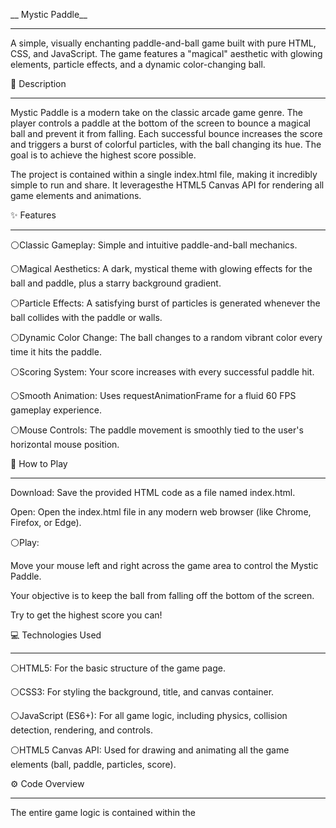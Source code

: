  __ Mystic Paddle__
 ____________________



A simple, visually enchanting paddle-and-ball game built with pure HTML, CSS, and JavaScript. The game features a "magical" aesthetic with glowing elements, particle effects, and a dynamic color-changing ball.

📜 Description
_______________

Mystic Paddle is a modern take on the classic arcade game genre. The player controls a paddle at the bottom of the screen to bounce a magical ball and prevent it from falling. Each successful bounce increases the score and triggers a burst of colorful particles, with the ball changing its hue. The goal is to achieve the highest score possible.

The project is contained within a single index.html file, making it incredibly simple to run and share. It leveragesthe HTML5 Canvas API for rendering all game elements and animations.



✨ Features
______________

⚪Classic Gameplay: Simple and       intuitive paddle-and-ball          mechanics.

⚪Magical Aesthetics: A dark,        mystical theme with glowing        effects for the ball and paddle,   plus a starry background           gradient.

⚪Particle Effects: A satisfying     burst of particles is generated    whenever the ball collides with    the paddle or walls.

⚪Dynamic Color Change: The ball     changes to a random vibrant        color every time it hits the       paddle.

⚪Scoring System: Your score         increases with every successful    paddle hit.

⚪Smooth Animation: Uses             requestAnimationFrame for a        fluid 60 FPS gameplay experience.

⚪Mouse Controls: The paddle         movement is smoothly tied to the   user's horizontal mouse position.



🚀 How to Play
________________

Download: Save the provided HTML code as a file named index.html.

Open: Open the index.html file in any modern web browser (like Chrome, Firefox, or Edge).

⚪Play:

Move your mouse left and right across the game area to control the Mystic Paddle.

Your objective is to keep the ball from falling off the bottom of the screen.

Try to get the highest score you can!



💻 Technologies Used
______________________

⚪HTML5: For the basic structure    of the game page.

⚪CSS3: For styling the              background, title, and canvas      container.

⚪JavaScript (ES6+): For all game    logic, including physics,          collision detection, rendering,    and controls.

⚪HTML5 Canvas API: Used for 
  drawing and animating all the      game elements (ball, paddle,       particles, score).


⚙️ Code Overview
___________________

The entire game logic is contained within the <script> tag in the HTML file.

Game Variables: Initializes the canvas, its 2d context, score, paddle dimensions, and the ball object (with properties like position, radius, speed, and direction).

Particle System (createParticles, updateParticles, drawParticles):

A simple system to create, animate, and remove particles.

createParticles is called on collision to spawn a group of particles at a specific location.

updateParticles handles their movement and decrements their lifespan.

drawParticles renders them on the canvas, fading them out as they expire.

Drawing Functions (drawBall, drawPaddle, drawScore):

These functions are responsible for rendering the individual game elements onto the canvas in each frame. They also apply the "magical" glow effects using shadowColor and shadowBlur.

Game Logic (moveBall, movePaddle):

moveBall updates the ball's position, handles collision detection with the walls and the paddle, updates the score, and checks for the game-over condition.

movePaddle listens for the mousemove event to update the paddle's position based on the cursor's location.

Main Game Loop (gameLoop):

This is the core of the game. It runs continuously using requestAnimationFrame.

In each iteration, it first clears the canvas with a semi-transparent fill (creating a nice motion-blur trail effect), then calls the drawing and update functions to progress the game state.



🔮 Future Improvements
_________________________

This game serves as a great foundation. Here are some ideas for extending it:

⚪Bricks: Add destructible bricks    like in the classic Breakout       game.

⚪Power-ups: Introduce items that    can make the paddle wider, slow    down the ball, or create           multiple balls.

⚪Levels & Difficulty: Increase      the ball's speed or add more       complex brick layouts as the       player progresses.

⚪Sound Effects: Add audio           feedback for collisions and game   events.

⚪High Score: Use localStorage to    save and display the player's      high score.

⚪Start/Pause Screen: Implement a    menu to start, pause, and          restart the game.

